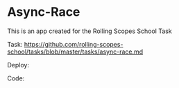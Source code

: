 # Async-Race

This is an app created for the Rolling Scopes School Task

Task:
https://github.com/rolling-scopes-school/tasks/blob/master/tasks/async-race.md

Deploy:


Code:

